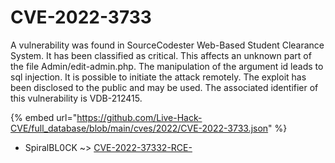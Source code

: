 # CVE-2022-3733

A vulnerability was found in SourceCodester Web-Based Student Clearance System. It has been classified as critical. This affects an unknown part of the file Admin/edit-admin.php. The manipulation of the argument id leads to sql injection. It is possible to initiate the attack remotely. The exploit has been disclosed to the public and may be used. The associated identifier of this vulnerability is VDB-212415.

{% embed url="https://github.com/Live-Hack-CVE/full_database/blob/main/cves/2022/CVE-2022-3733.json" %}


* SpiralBL0CK ~> [CVE-2022-37332-RCE-](https://zeste.alice-snow.ru/2022/database/cve-2022-3733/cve-2022-37332-rce--spiralbl0ck)